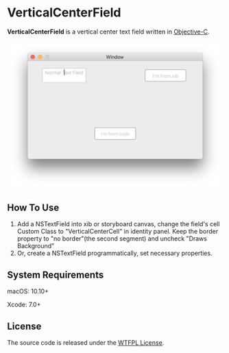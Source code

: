 # VerticalCenterField

**VerticalCenterField** is a vertical center text field written in [Objective-C](https://en.wikipedia.org/wiki/Objective-C).

![screenshot](https://github.com/cool8jay/VerticalCenterField/blob/master/ScreenShot.png?raw=true)

## How To Use

1. Add a NSTextField into xib or storyboard canvas, change the field's cell Custom Class to "VerticalCenterCell" in identity panel. Keep the border property to "no border"(the second segment) and uncheck "Draws Background"
2. Or, create a NSTextField programmatically, set necessary properties.

## System Requirements

macOS: 10.10+

Xcode: 7.0+

## License

The source code is released under the [WTFPL License](https://en.wikipedia.org/wiki/WTFPL).